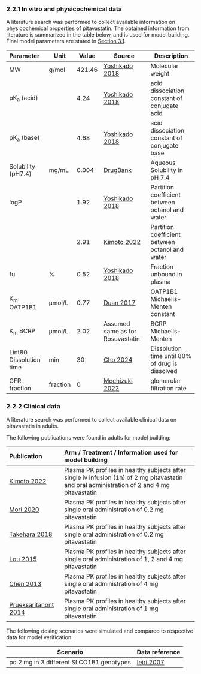 ### 2.2.1 In vitro and physicochemical data

A literature search was performed to collect available information on physicochemical properties of pitavastatin. The obtained information from literature is summarized in the table below, and is used for model building. Final model parameters are stated in [Section 3.1](#31-pitavastatin-final-input-parameters).

| **Parameter**           | **Unit** | **Value** | Source                               | **Description**                                              |
| :---------------------- | -------- | --------- | ------------------------------------ | ------------------------------------------------------------ |
| MW                      | g/mol    | 421.46    | [Yoshikado 2018](#5-references)        | Molecular weight                                             |
| pK<sub>a</sub> (acid)   |          | 4.24      | [Yoshikado 2018](#5-references)         | acid dissociation constant of conjugate acid                 |
| pK<sub>a</sub> (base)   |          | 4.68      | [Yoshikado 2018](#5-references)         | acid dissociation constant of conjugate base                 |
| Solubility (pH7.4)      | mg/mL    | 0.004     | [DrugBank](#5-references)              | Aqueous Solubility in pH 7.4                 |
| logP                    |          | 1.92     | [Yoshikado 2018](#5-references)         | Partition coefficient between octanol and water              |
|                         |          |2.91      | [Kimoto 2022](#5-references)         | Partition coefficient between octanol and water              |
| fu                      | %        | 0.52       | [Yoshikado 2018](#5-references)   | Fraction unbound in plasma                                   |
| K<sub>m</sub> OATP1B1   | µmol/L   | 0.77     | [Duan 2017](#5-references)            | OATP1B1 Michaelis-Menten constant                             |
| K<sub>m</sub> BCRP      | µmol/L   | 2.02       | Assumed same as for Rosuvastatin| BCRP Michaelis-Menten                                    |
| Lint80 Dissolution time | min      | 30     | [Cho 2024](#5-references)          | Dissolution time until 80% of drug is dissolved              |
| GFR fraction            | fraction | 0     | [Mochizuki 2022](#5-references)        | glomerular filtration rate              |

### 2.2.2 Clinical data

A literature search was performed to collect available clinical data on pitavastatin in adults. 

The following publications were found in adults for model building:

| Publication                   | Arm / Treatment / Information used for model building        |
| :---------------------------- | :----------------------------------------------------------- |
| [Kimoto 2022](#5-references)   | Plasma PK profiles in healthy subjects after single iv infusion (1h) of 2 mg pitavastatin and oral administration of 2 and 4 mg pitavastatin|
| [Mori 2020](#5-references)  | Plasma PK profiles in healthy subjects after single oral administration of 0.2 mg pitavastatin |
| [Takehara 2018](#5-references) | Plasma PK profiles in healthy subjects after single oral administration of 0.2 mg pitavastatin|
| [Lou 2015](#5-references)   | Plasma PK profiles in healthy subjects after single oral administration of 1, 2 and 4 mg pitavastatin |
| [Chen 2013](#5-references)   | Plasma PK profiles in healthy subjects after single oral administration of 4 mg pitavastatin |
| [Prueksaritanont 2014](#5-references)   | Plasma PK profiles in healthy subjects after single oral administration of 1 mg pitavastatin |


The following dosing scenarios were simulated and compared to respective data for model verification:

| Scenario                                                     | Data reference                       |
| ------------------------------------------------------------ | ------------------------------------ |
| po 2 mg in 3 different SLCO1B1 genotypes                     |[Ieiri 2007](#5-references)           |



